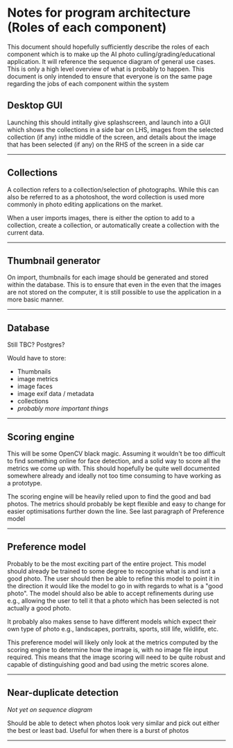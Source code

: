 # Notes for program architecture (Roles of each component)

This document should hopefully sufficiently describe the roles of each component which is to make up the AI photo culling/grading/educational application. It will reference the sequence diagram of general use cases. This is only a high level overview of what is probably to happen. This document is only intended to ensure that everyone is on the same page regarding the jobs of each component within the system

## Desktop GUI

Launching this should intitally give splashscreen, and launch into a GUI which shows the collections in a side bar on LHS, images from the selected collection (if any) inthe middle of the screen, and details about the image that has been selected (if any) on the RHS of the screen in a side car

---

## Collections

A collection refers to a collection/selection of photographs. While this can also be referred to as a photoshoot, the word collection is used more commonly in photo editing applications on the market. 

When a user imports images, there is either the option to add to a collection, create a collection, or automatically create a collection with the current data.

---

## Thumbnail generator

On import, thumbnails for each image should be generated and stored within the database. This is to ensure that even in the even that the images are not stored on the computer, it is still possible to use the application in a more basic manner. 

---

## Database

Still TBC? Postgres?

Would have to store:
- Thumbnails
- image metrics
- image faces
- image exif data / metadata
- collections
- *probably more important things*

---

## Scoring engine

This will be some OpenCV black magic. Assuming it wouldn't be too difficult to find something online for face detection, and a solid way to score all the metrics we come up with. This should hopefully be quite well documented somewhere already and ideally not too time consuming to have working as a prototype.

The scoring engine will be heavily relied upon to find the good and bad photos. The metrics should probably be kept flexible and easy to change for easier optimisations further down the line. See last paragraph of Preference model

---

## Preference model

Probably to be the most exciting part of the entire project. This model should already be trained to some degree to recognise what is and isnt a good photo. The user should then be able to refine this model to point it in the direction it would like the model to go in with regards to what is a "good photo". The model should also be able to accept refinements during use e.g., allowing the user to tell it that a photo which has been selected is not actually a good photo. 

It probably also makes sense to have different models which expect their own type of photo e.g., landscapes, portraits, sports, still life, wildlife, etc.

This preference model will likely only look at the metrics computed by the scoring engine to determine how the image is, with no image file input required. This means that the image scoring will need to be quite robust and capable of distinguishing good and bad using the metric scores alone.  

---

## Near-duplicate detection

*Not yet on sequence diagram*

Should be able to detect when photos look very similar and pick out either the best or least bad. Useful for when there is a burst of photos

---